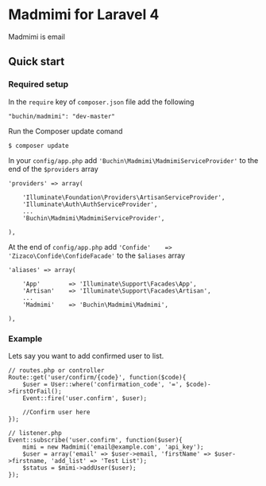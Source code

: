 Madmimi for Laravel 4
=====================
Madmimi is email 

## Quick start

### Required setup

In the `require` key of `composer.json` file add the following

    "buchin/madmimi": "dev-master"

Run the Composer update comand

    $ composer update

In your `config/app.php` add `'Buchin\Madmimi\MadmimiServiceProvider'` to the end of the `$providers` array

    'providers' => array(

        'Illuminate\Foundation\Providers\ArtisanServiceProvider',
        'Illuminate\Auth\AuthServiceProvider',
        ...
        'Buchin\Madmimi\MadmimiServiceProvider',

    ),

At the end of `config/app.php` add `'Confide'    => 'Zizaco\Confide\ConfideFacade'` to the `$aliases` array

    'aliases' => array(

        'App'        => 'Illuminate\Support\Facades\App',
        'Artisan'    => 'Illuminate\Support\Facades\Artisan',
        ...
        'Madmimi'    => 'Buchin\Madmimi\Madmimi',

    ),

### Example

Lets say you want to add confirmed user to list.
    
    // routes.php or controller
    Route::get('user/confirm/{code}', function($code){
        $user = User::where('confirmation_code', '=', $code)->firstOrFail();
        Event::fire('user.confirm', $user);
        
        //Confirm user here
    });
    
    // listener.php
    Event::subscribe('user.confirm', function($user){
        mimi = new Madmimi('email@example.com', 'api_key');
        $user = array('email' => $user->email, 'firstName' => $user->firstname, 'add_list' => 'Test List');
    	$status = $mimi->addUser($user);
    });
